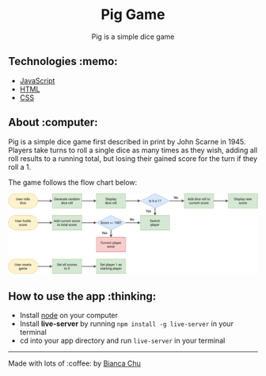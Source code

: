 <h1 align="center">Pig Game</h1>
<p align="center">Pig is a simple dice game</p>
<h2 tabindex="-1" dir="auto">Technologies :memo:</h2>
<p>
<ul dir="auto">
<li><a href="https://developer.mozilla.org/en-US/docs/Web/JavaScript" rel="nofollow" target="_blank">JavaScript</a></li>
 <li><a href="https://developer.mozilla.org/en-US/docs/Web/HTML" rel="nofollow" target="_blank">HTML</a></li>
 <li><a href="https://developer.mozilla.org/en-US/docs/Web/CSS" rel="nofollow" target="_blank">CSS</a></li>
</ul>
</p>

<h2 tabindex="-1" dir="auto">About :computer:</h2>
<p>
Pig is a simple dice game first described in print by John Scarne in 1945. Players take turns to roll a single dice as many times as they wish, adding all roll results to a running total, but losing their gained score for the turn if they roll a 1.
  
  The game follows the flow chart below:
  
  ![Pig Game Flow chart](https://github.com/biancawkc/pig-game/blob/main/pig-game-flowchart.png)
</p>

<h2 tabindex="-1" dir="auto">How to use the app :thinking:</h2>
<ul dir="auto">
<li>Install <a href="https://nodejs.org/en" rel="nofollow">node</a> on your computer</li>
  <li>Install <b>live-server</b> by running <code>npm install -g live-server</code> in your terminal</li>
<li>cd into your app directory and run <code>live-server</code> in your terminal</li>
</ul>
<hr>
<p dir="auto">Made with lots of :coffee: by <a href="https://www.linkedin.com/in/bianca-chu/" rel="nofollow" target="_blank">Bianca Chu</a>

